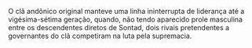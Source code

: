 ﻿O clã andônico original manteve uma linha ininterrupta de liderança até a vigésima-sétima geração, quando, não tendo aparecido prole masculina entre os descendentes diretos de Sontad, dois rivais pretendentes a governantes do clã competiram na luta pela supremacia.